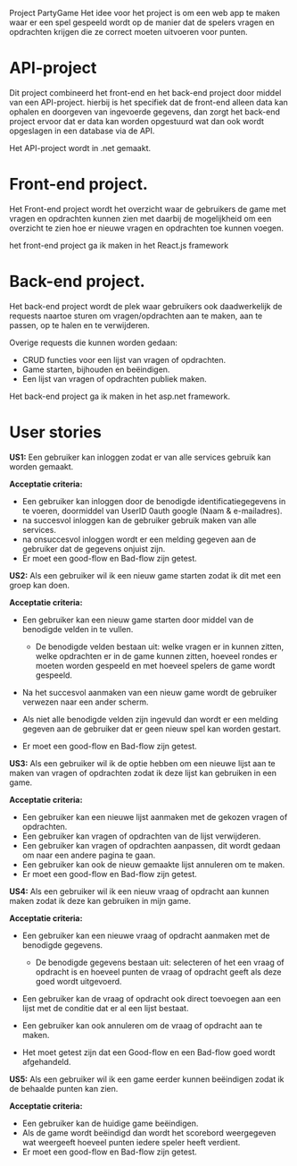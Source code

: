 Project PartyGame
Het idee voor het project is om een web app te maken waar er een spel gespeeld wordt op de manier dat de spelers vragen en opdrachten krijgen die ze correct moeten uitvoeren voor punten.

# API-project
Dit project combineerd het front-end en het back-end project door middel van een API-project. hierbij is het specifiek dat de front-end alleen data kan ophalen en doorgeven van ingevoerde gegevens, dan zorgt het back-end project ervoor dat er data kan worden opgestuurd wat dan ook wordt opgeslagen in een database via de API.

Het API-project wordt in .net gemaakt.

# Front-end project.
Het Front-end project wordt het overzicht waar de gebruikers de game met vragen en opdrachten kunnen zien met daarbij de mogelijkheid om een overzicht te zien hoe er nieuwe vragen en opdrachten toe kunnen voegen.

het front-end project ga ik maken in het React.js framework
# Back-end project.
Het back-end project wordt de plek waar gebruikers ook daadwerkelijk de requests naartoe sturen om vragen/opdrachten aan te maken, aan te passen, op te halen en te verwijderen.

Overige requests die kunnen worden gedaan:
- CRUD functies voor een lijst van vragen of opdrachten.
- Game starten, bijhouden en beëindigen.
- Een lijst van vragen of opdrachten publiek maken.

Het back-end project ga ik maken in het asp.net framework.

# User stories
**US1:** Een gebruiker kan inloggen zodat er van alle services gebruik kan worden gemaakt.

**Acceptatie criteria:**
- Een gebruiker kan inloggen door de benodigde identificatiegegevens in te voeren, doormiddel van UserID 0auth google (Naam & e-mailadres).
- na succesvol inloggen kan de gebruiker gebruik maken van alle services.
- na onsuccesvol inloggen wordt er een melding gegeven aan de gebruiker dat de gegevens onjuist zijn.
- Er moet een good-flow en Bad-flow zijn getest.

**US2:** Als een gebruiker wil ik een nieuw game starten zodat ik dit met een groep kan doen.

**Acceptatie criteria:**
- Een gebruiker kan een nieuw game starten door middel van de benodigde velden in te vullen.

     - De benodigde velden bestaan uit: welke vragen er in kunnen zitten, welke opdrachten er in de game kunnen zitten, hoeveel rondes er moeten worden gespeeld en met hoeveel spelers de game wordt gespeeld.
- Na het succesvol aanmaken van een nieuw game wordt de gebruiker verwezen naar een ander scherm.
- Als niet alle benodigde velden zijn ingevuld dan wordt er een melding gegeven aan de gebruiker dat er geen nieuw spel kan worden gestart.
- Er moet een good-flow en Bad-flow zijn getest.

**US3:** Als een gebruiker wil ik de optie hebben om een nieuwe lijst aan te maken van vragen of opdrachten zodat ik deze lijst kan gebruiken in een game.

**Acceptatie criteria:**
- Een gebruiker kan een nieuwe lijst aanmaken met de gekozen vragen of opdrachten.
- Een gebruiker kan vragen of opdrachten van de lijst verwijderen.
- Een gebruiker kan vragen of opdrachten aanpassen, dit wordt gedaan om naar een andere pagina te gaan.
- Een gebruiker kan ook de nieuw gemaakte lijst annuleren om te maken.
- Er moet een good-flow en Bad-flow zijn getest.

**US4:** Als een gebruiker wil ik een nieuw vraag of opdracht aan kunnen maken zodat ik deze kan gebruiken in mijn game.

**Acceptatie criteria:**
- Een gebruiker kan een nieuwe vraag of opdracht aanmaken met de benodigde gegevens.

     - De benodigde gegevens bestaan uit: selecteren of het een vraag of opdracht is en hoeveel punten de vraag of opdracht geeft als deze goed wordt uitgevoerd.
- Een gebruiker kan de vraag of opdracht ook direct toevoegen aan een lijst met de conditie dat er al een lijst bestaat.
- Een gebruiker kan ook annuleren om de vraag of opdracht aan te maken.
- Het moet getest zijn dat een Good-flow en een Bad-flow goed wordt afgehandeld.

**US5:** Als een gebruiker wil ik een game eerder kunnen beëindigen zodat ik de behaalde punten kan zien.

**Acceptatie criteria:**
- Een gebruiker kan de huidige game beëindigen.
- Als de game wordt beëindigd dan wordt het scorebord weergegeven wat weergeeft hoeveel punten iedere speler heeft verdient.
- Er moet een good-flow en Bad-flow zijn getest.
